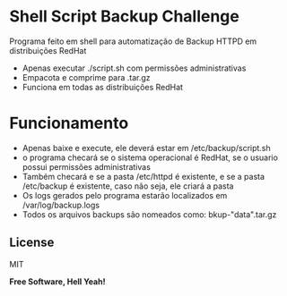 # Shell Script Backup Challenge 

Programa feito em shell para automatização de Backup HTTPD em distribuições RedHat

  - Apenas executar ./script.sh com permissões administrativas 
  - Empacota e comprime para .tar.gz
  - Funciona em todas as distribuições RedHat

# Funcionamento

  - Apenas baixe e execute, ele deverá estar em /etc/backup/script.sh 
  - o programa checará se o sistema operacional é RedHat, se o usuario possui permissões administrativas 
  - Também checará e se a pasta /etc/httpd é existente, e se a pasta /etc/backup é existente, caso não seja, ele criará a pasta
  - Os logs gerados pelo programa estarão localizados em /var/log/backup.logs
  - Todos os arquivos backups são nomeados como: bkup-"data".tar.gz



License
----

MIT


**Free Software, Hell Yeah!**

